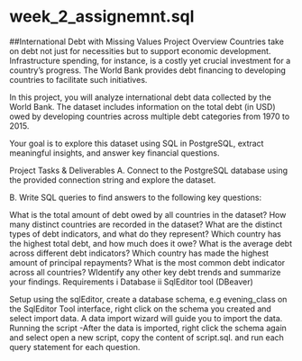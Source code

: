 # week_2_assignemnt.sql
##International Debt with Missing Values
Project Overview
Countries take on debt not just for necessities but to support economic development. Infrastructure spending, for instance, is a costly yet crucial investment for a country’s progress. The World Bank provides debt financing to developing countries to facilitate such initiatives.

In this project, you will analyze international debt data collected by the World Bank. The dataset includes information on the total debt (in USD) owed by developing countries across multiple debt categories from 1970 to 2015.

Your goal is to explore this dataset using SQL in PostgreSQL, extract meaningful insights, and answer key financial questions.

Project Tasks & Deliverables
A. Connect to the PostgreSQL database using the provided connection string and explore the dataset.

B. Write SQL queries to find answers to the following key questions:

What is the total amount of debt owed by all countries in the dataset?
How many distinct countries are recorded in the dataset?
What are the distinct types of debt indicators, and what do they represent?
Which country has the highest total debt, and how much does it owe?
What is the average debt across different debt indicators?
Which country has made the highest amount of principal repayments?
What is the most common debt indicator across all countries?
WIdentify any other key debt trends and summarize your findings.
Requirements
i Database
ii SqlEditor tool (DBeaver)

Setup
using the sqlEditor, create a database schema, e.g evening_class
on the SqlEditor Tool interface, right click on the schema you created and select import data. A data import wizard will guide you to import the data.
Running the script
-After the data is imported, right click the schema again and select open a new script, copy the content of script.sql. and run each query statement for each question.
